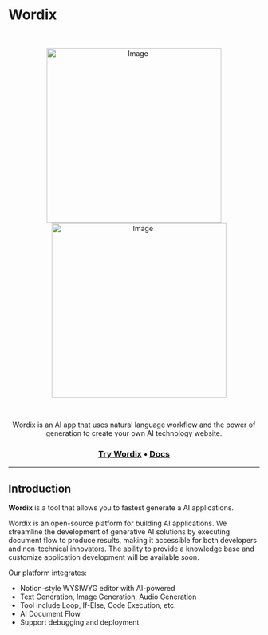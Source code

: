 # Wordix

<br />
<p align="center">

<a href="https://wordix.so" target="_blank">
<img width="350" alt="Image" src="https://github.com/user-attachments/assets/8035a97b-9e98-4e53-9520-742864e37c11" />
</a>

<a style="margin-left: 20px;" href="https://wordix.so" target="_blank">
  <img width="350" alt="Image" src="https://github.com/user-attachments/assets/fc6958ed-4c7f-4506-824b-6add8fa602cc" />
</a>
</p>
<br />

<p align="center">
Wordix is ​​an AI app that uses natural language workflow and the power of generation to create your own AI technology website.
</p>


<h3 align="center">
  <b><a href="https://wordix.so">Try Wordix</a></b>
  •
  <b><a href="https://docs.wordix.so/">Docs</a></b>

---

## Introduction

**Wordix** is a tool that allows you to fastest generate a AI applications.

Wordix is an open-source platform for building AI applications. We streamline the development of generative AI solutions by executing document flow to produce results, making it accessible for both developers and non-technical innovators. 
The ability to provide a knowledge base and customize application development will be available soon.

Our platform integrates:

- Notion-style WYSIWYG editor with AI-powered
- Text Generation, Image Generation, Audio Generation
- Tool include Loop, If-Else, Code Execution, etc.
- AI Document Flow
- Support debugging and deployment